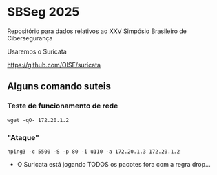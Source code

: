 # SBSeg 2025

Repositório para dados relativos ao XXV Simpósio Brasileiro de Cibersegurança

Usaremos o Suricata

https://github.com/OISF/suricata

## Alguns comando suteis

### Teste de funcionamento de rede

`wget -qO- 172.20.1.2`

### "Ataque"

`hping3 -c 5500 -S -p 80 -i u110 -a 172.20.1.3 172.20.1.2`

* O Suricata está jogando TODOS os pacotes fora com a regra drop... 
